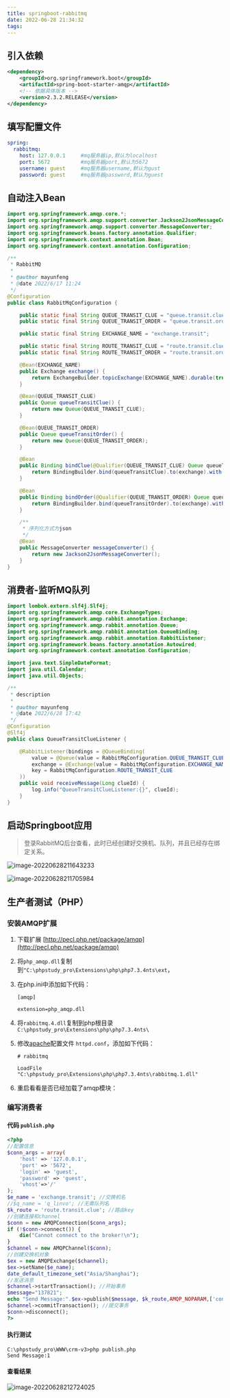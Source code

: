 ```yaml
---
title: springboot-rabbitmq
date: 2022-06-28 21:34:32
tags:
---
```

## 引入依赖

```xml
<dependency>
    <groupId>org.springframework.boot</groupId>
    <artifactId>spring-boot-starter-amqp</artifactId>
    <!-- 依据具体版本 -->
    <version>2.3.2.RELEASE</version> 
</dependency>
```

## 填写配置文件

```yaml
spring:
  rabbitmq:
    host: 127.0.0.1  	#mq服务器ip,默认为localhost
    port: 5672          #mq服务器port,默认为5672
    username: guest     #mq服务器username,默认为gust
    password: guest     #mq服务器password,默认为guest
```

## 自动注入Bean

```java
import org.springframework.amqp.core.*;
import org.springframework.amqp.support.converter.Jackson2JsonMessageConverter;
import org.springframework.amqp.support.converter.MessageConverter;
import org.springframework.beans.factory.annotation.Qualifier;
import org.springframework.context.annotation.Bean;
import org.springframework.context.annotation.Configuration;

/**
 * RabbitMQ
 *
 * @author mayunfeng
 * @date 2022/6/17 11:24
 */
@Configuration
public class RabbitMqConfiguration {

    public static final String QUEUE_TRANSIT_CLUE = "queue.transit.clue";
    public static final String QUEUE_TRANSIT_ORDER = "queue.transit.order";

    public static final String EXCHANGE_NAME = "exchange.transit";

    public static final String ROUTE_TRANSIT_CLUE = "route.transit.clue";
    public static final String ROUTE_TRANSIT_ORDER = "route.transit.order";

    @Bean(EXCHANGE_NAME)
    public Exchange exchange() {
        return ExchangeBuilder.topicExchange(EXCHANGE_NAME).durable(true).build();
    }

    @Bean(QUEUE_TRANSIT_CLUE)
    public Queue queueTransitClue() {
        return new Queue(QUEUE_TRANSIT_CLUE);
    }

    @Bean(QUEUE_TRANSIT_ORDER)
    public Queue queueTransitOrder() {
        return new Queue(QUEUE_TRANSIT_ORDER);
    }

    @Bean
    public Binding bindClue(@Qualifier(QUEUE_TRANSIT_CLUE) Queue queueTransitClue, @Qualifier(EXCHANGE_NAME) Exchange exchange) {
        return BindingBuilder.bind(queueTransitClue).to(exchange).with(ROUTE_TRANSIT_CLUE).noargs();
    }

    @Bean
    public Binding bindOrder(@Qualifier(QUEUE_TRANSIT_ORDER) Queue queueTransitOrder, @Qualifier(EXCHANGE_NAME) Exchange exchange) {
        return BindingBuilder.bind(queueTransitOrder).to(exchange).with(ROUTE_TRANSIT_ORDER).noargs();
    }

    /**
     * 序列化方式为json
     */
    @Bean
    public MessageConverter messageConverter() {
        return new Jackson2JsonMessageConverter();
    }
}
```

## 消费者-监听MQ队列

```java
import lombok.extern.slf4j.Slf4j;
import org.springframework.amqp.core.ExchangeTypes;
import org.springframework.amqp.rabbit.annotation.Exchange;
import org.springframework.amqp.rabbit.annotation.Queue;
import org.springframework.amqp.rabbit.annotation.QueueBinding;
import org.springframework.amqp.rabbit.annotation.RabbitListener;
import org.springframework.beans.factory.annotation.Autowired;
import org.springframework.context.annotation.Configuration;

import java.text.SimpleDateFormat;
import java.util.Calendar;
import java.util.Objects;

/**
 * description
 *
 * @author mayunfeng
 * @date 2022/6/28 17:42
 */
@Configuration
@Slf4j
public class QueueTransitClueListener {

    @RabbitListener(bindings = @QueueBinding(
        value = @Queue(value = RabbitMqConfiguration.QUEUE_TRANSIT_CLUE, durable = "true"),
        exchange = @Exchange(value = RabbitMqConfiguration.EXCHANGE_NAME, type = ExchangeTypes.TOPIC, ignoreDeclarationExceptions = "true"),
        key = RabbitMqConfiguration.ROUTE_TRANSIT_CLUE
    ))
    public void receiveMessage(Long clueId) {
        log.info("QueueTransitClueListener:{}", clueId);
    }
}
```

## 启动Springboot应用

> 登录RabbitMQ后台查看，此时已经创建好交换机、队列，并且已经存在绑定关系。

![image-20220628211643233](https://raw.githubusercontent.com/mayunf/picgo/main/202206282116631.png)

![image-20220628211705984](https://raw.githubusercontent.com/mayunf/picgo/main/202206282117039.png)



## 生产者测试（PHP）

### 安装AMQP扩展

1. 下载扩展 [http://pecl.php.net/package/amqp](http://pecl.php.net/package/amqp)

2. 将`php_amqp.dll`复制到`"C:\phpstudy_pro\Extensions\php\php7.3.4nts\ext`，

3. 在php.ini中添加如下代码：

   ```
   [amqp]
   
   extension=php_amqp.dll 
   ```

4. 将`rabbitmq.4.dll`复制到php根目录 `C:\phpstudy_pro\Extensions\php\php7.3.4nts\`

5. 修改[apache](https://so.csdn.net/so/search?q=apache&spm=1001.2101.3001.7020)配置文件 `httpd.conf`，添加如下代码：

   ```
   # rabbitmq
   
   LoadFile  "C:\phpstudy_pro\Extensions\php\php7.3.4nts\rabbitmq.1.dll"
   ```

6. 重启看看是否已经加载了amqp模块：

### 编写消费者

#### 代码 `publish.php`

```php
<?php
//配置信息
$conn_args = array(
    'host' => '127.0.0.1',
    'port' => '5672',
    'login' => 'guest',
    'password' => 'guest',
    'vhost'=>'/'
);
$e_name = 'exchange.transit'; //交换机名
//$q_name = 'q_linvo'; //无需队列名
$k_route = 'route.transit.clue'; //路由key
//创建连接和channel
$conn = new AMQPConnection($conn_args);
if (!$conn->connect()) {
    die("Cannot connect to the broker!\n");
}
$channel = new AMQPChannel($conn);
//创建交换机对象
$ex = new AMQPExchange($channel);
$ex->setName($e_name);
date_default_timezone_set("Asia/Shanghai");
//发送消息
$channel->startTransaction(); //开始事务
$message="137821";
echo "Send Message:".$ex->publish($message, $k_route,AMQP_NOPARAM,['content_type' => 'application/json'])."\n";
$channel->commitTransaction(); //提交事务
$conn->disconnect();
?>
```

#### 执行测试

```
C:\phpstudy_pro\WWW\crm-v3>php publish.php
Send Message:1
```

#### 查看结果

![image-20220628212724025](https://raw.githubusercontent.com/mayunf/picgo/main/202206282127078.png)

